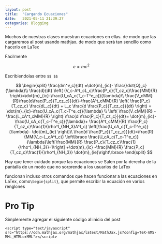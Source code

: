 ```yaml
---
layout: post
title:  "Cargando Ecuaciones"
date:   2021-05-11 21:39:27 
categories: Blogging
---
```

<script type="text/javascript" src="https://cdn.mathjax.org/mathjax/latest/MathJax.js?config=TeX-AMS-MML_HTMLorMML"></script>

Muchos de nuestras clases muestran ecuaciones en ellas. de modo que las cargaremos al post usando mathjax. de modo que será tan sencillo como hacerlo en LaTex

Fácilmente

$$ e=mc^2 $$

Escribiendolas entre `$$ $$`

$$ 
                \begin{split}
                \frac{dm^v_c}{dt} =\dot{m}_{ic}- \frac{\dot{Q}_c}{\lambda}\\
                \frac{d}{dt} \left(  (V_c-A^t_cL_c)\frac{P_c}{T_cz_c}\frac{MM}{R}  \right)=\dot{m}_{ic}-\frac{U_cA_c(T_c-T^e_c)}{\lambda}\\
                \frac{V_cMM}{R}\frac{d\frac{P_c}{T_cz_c}}{dt}-\frac{A^t_cMM}{R} \left( \frac{P_c}{T_cz_c} \frac{dL_c}{dt} + L_c \frac{d \frac{P_c}{T_cz_c}}{dt} \right) = \dot{m}_{ic}-\frac{U_cA_c(T_c-T^e_c)}{\lambda} \\
                \left( \frac{V_cMM}{R} - \frac{L_cA^t_cMM}{R} \right) \frac{d \frac{P_c}{T_cz_c}}{dt}= \dot{m}_{ic}-\frac{U_cA_c(T_c-T^e_c)}{\lambda}+ \frac{A^t_cMM}{R} \frac{P_c}{T_cz_c}\frac{1}{\rho^l_{NH_3}A^t_c} \left[\frac{U_cA_c(T_c-T^e_c)}{\lambda}- \dot{m}_{ie} \right]\\
                \frac{d \frac{P_c}{T_cz_c}}{dt}=\frac{R}{MM(V_c-L_cA^t_c)} \left\lbrace \frac{U_cA_c(T_c-T^e_c)}{\lambda}\left[\frac{MM}{R} \frac{P_c}{T_cz_c}\frac{1}{\rho^l_{NH_3}}-1\right]   +\dot{m}_{ic} -\frac{MM}{R} \frac{P_c}{T_cz_c}\frac{1}{\rho^l_{NH_3}} \dot{m}_{ie}\right\rbrace
                \end{split}
 $$
 
 Hay que tener cuidado porque las ecuaciones se Salen por la derecha de la pantalla de un modo que no sorprende a los usuarios de LaTex
 
 funcionan incluso otros comandos que hacen funcionar a las ecuaciones en LaTex, como`\begin{split}`, que permite escribir la ecuación en varios renglones
 
# Pro Tip
Simplemente agregar el siguiente código al inicio del post
```
<script type="text/javascript" src="https://cdn.mathjax.org/mathjax/latest/MathJax.js?config=TeX-AMS-MML_HTMLorMML"></script>
```  
 
 
 
 
 
 
 
 
 
 
 
 
 
